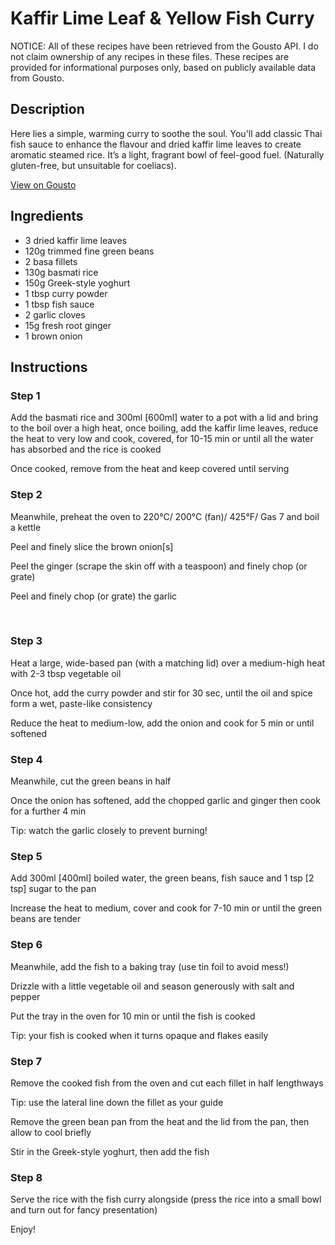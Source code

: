 # Kaffir Lime Leaf & Yellow Fish Curry 

NOTICE: All of these recipes have been retrieved from the Gousto API. I do not claim ownership of any recipes in these files. These recipes are provided for informational purposes only, based on publicly available data from Gousto.

## Description

Here lies a simple, warming curry to soothe the soul. You'll add classic Thai fish sauce to enhance the flavour and dried kaffir lime leaves to create aromatic steamed rice. It’s a light, fragrant bowl of feel-good fuel. (Naturally gluten-free, but unsuitable for coeliacs).

[View on Gousto](https://www.gousto.co.uk/recipes/cookbook/kaffir-lime-leaf-yellow-fish-curry)

## Ingredients

- 3 dried kaffir lime leaves
- 120g trimmed fine green beans
- 2 basa fillets
- 130g basmati rice
- 150g Greek-style yoghurt
- 1 tbsp curry powder
- 1 tbsp fish sauce
- 2 garlic cloves
- 15g fresh root ginger
- 1 brown onion

## Instructions


### Step 1

Add the basmati&nbsp;rice&nbsp;and&nbsp;300ml <span class="text-danger">[600ml]</span> water to a pot with a lid&nbsp;and bring to the boil over a high heat, once&nbsp;boiling, add the kaffir&nbsp;lime leaves, reduce the heat to very low and cook, covered, for 10-15 min or until all the water has absorbed and the rice is cooked


Once cooked, remove from the heat and keep covered until serving


### Step 2

Meanwhile, preheat the oven to 220&deg;C/ 200&deg;C (fan)/ 425&deg;F/ Gas 7 and boil a kettle


Peel and finely slice the brown&nbsp;onion<span class="text-danger">[s]</span>


Peel the ginger (scrape the skin off with a teaspoon) and finely chop (or grate)


Peel and finely chop (or grate) the garlic


&nbsp;


### Step 3

Heat a large, wide-based pan (with a matching lid) over a medium-high heat with 2-3 tbsp vegetable oil


Once hot, add the curry powder and stir for 30 sec, until the oil and spice form a wet, paste-like consistency


Reduce the heat to medium-low, add the onion and cook for 5 min or until softened


### Step 4

Meanwhile, cut the&nbsp;green beans&nbsp;in half


Once the onion has softened, add the&nbsp;chopped garlic and ginger then cook for a further 4 min


Tip: watch the garlic closely to prevent burning!


### Step 5

Add 300ml <span class="text-danger">[400ml]</span>&nbsp;boiled water, the&nbsp;green beans, fish sauce and 1 tsp <span class="text-danger">[2 tsp]</span>&nbsp;sugar to the pan


Increase the heat to medium, cover and cook for 7-10 min or until the green beans are tender


### Step 6

Meanwhile, add the fish to a baking tray (use tin foil to avoid mess!)


Drizzle with a little vegetable oil and season generously with salt and pepper


Put the tray in the oven for 10 min or until the fish is cooked


Tip:&nbsp;your fish is cooked when it turns opaque and flakes easily


### Step 7

Remove the cooked fish from the oven and cut each fillet in half lengthways


Tip: use the lateral line down the fillet as your guide


Remove the green bean pan&nbsp;from the heat and the lid from the pan, then allow to cool briefly


Stir in the Greek-style&nbsp;yoghurt, then&nbsp;add the fish

### Step 8

Serve the rice with the fish curry alongside (press the rice into a small bowl and turn out for fancy presentation)


Enjoy!

